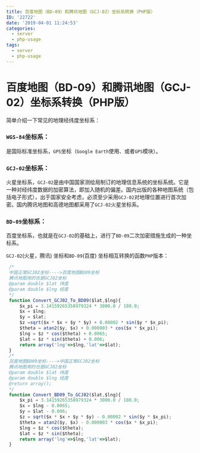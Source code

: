 ```yaml
---
title: 百度地图（BD-09）和腾讯地图（GCJ-02）坐标系转换（PHP版）
ID: '22722'
date: '2019-04-01 11:24:53'
categories:
  - server
  - php-usage
tags:
  - server
  - php-usage
---
```


# 百度地图（BD-09）和腾讯地图（GCJ-02）坐标系转换（PHP版）

简单介绍一下常见的地理经纬度坐标系：

### `WGS-84`坐标系：

是国际标准坐标系，`GPS`坐标（`Google Earth`使用、或者`GPS`模块）。

### `GCJ-02`坐标系：

火星坐标系，`GCJ-02`是由中国国家测绘局制订的地理信息系统的坐标系统。它是一种对经纬度数据的加密算法，即加入随机的偏差。国内出版的各种地图系统（包括电子形式），出于国家安全考虑，必须至少采用`GCJ-02`对地理位置进行首次加密。国内腾讯地图和高德地图都采用了`GCJ-02`火星坐标系。

### `BD-09`坐标系：

百度坐标系，也就是在`GCJ-02`的基础上，进行了`BD-09`二次加密措施生成的一种坐标系。

`GCJ-02`(火星，腾讯) 坐标和`BD-09`(百度) 坐标相互转换的函数`PHP`版本：

``` js 
 /*
 中国正常GCJ02坐标---->百度地图BD09坐标
 腾讯地图用的也是GCJ02坐标
 @param double $lat 纬度
 @param double $lng 经度
 */
 function Convert_GCJ02_To_BD09($lat,$lng){
     $x_pi = 3.14159265358979324 * 3000.0 / 180.0;
     $x = $lng;
     $y = $lat;
     $z =sqrt($x * $x + $y * $y) + 0.00002 * sin($y * $x_pi);
     $theta = atan2($y, $x) + 0.000003 * cos($x * $x_pi);
     $lng = $z * cos($theta) + 0.0065;
     $lat = $z * sin($theta) + 0.006;
     return array('lng'=>$lng,'lat'=>$lat);
 }
 /*
 百度地图BD09坐标---->中国正常GCJ02坐标
 腾讯地图用的也是GCJ02坐标
 @param double $lat 纬度
 @param double $lng 经度
 @return array();
 */
 function Convert_BD09_To_GCJ02($lat,$lng){
     $x_pi = 3.14159265358979324 * 3000.0 / 180.0;
     $x = $lng - 0.0065;
     $y = $lat - 0.006;
     $z = sqrt($x * $x + $y * $y) - 0.00002 * sin($y * $x_pi);
     $theta = atan2($y, $x) - 0.000003 * cos($x * $x_pi);
     $lng = $z * cos($theta);
     $lat = $z * sin($theta);
     return array('lng'=>$lng,'lat'=>$lat);
 }
```
 
 
 
 
 
 
 
 
 
 
 
 
 
 
 
 
 
 
 
 
 
